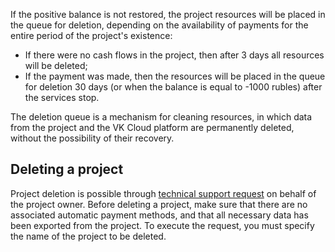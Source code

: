 If the positive balance is not restored, the project resources will be placed in the queue for deletion, depending on the availability of payments for the entire period of the project's existence:

- If there were no cash flows in the project, then after 3 days all resources will be deleted;
- If the payment was made, then the resources will be placed in the queue for deletion 30 days (or when the balance is equal to -1000 rubles) after the services stop.

The deletion queue is a mechanism for cleaning resources, in which data from the project and the VK Cloud platform are permanently deleted, without the possibility of their recovery.

## Deleting a project

Project deletion is possible through [technical support request](mailto:support@mcs.mail.ru) on behalf of the project owner. Before deleting a project, make sure that there are no associated automatic payment methods, and that all necessary data has been exported from the project. To execute the request, you must specify the name of the project to be deleted.
